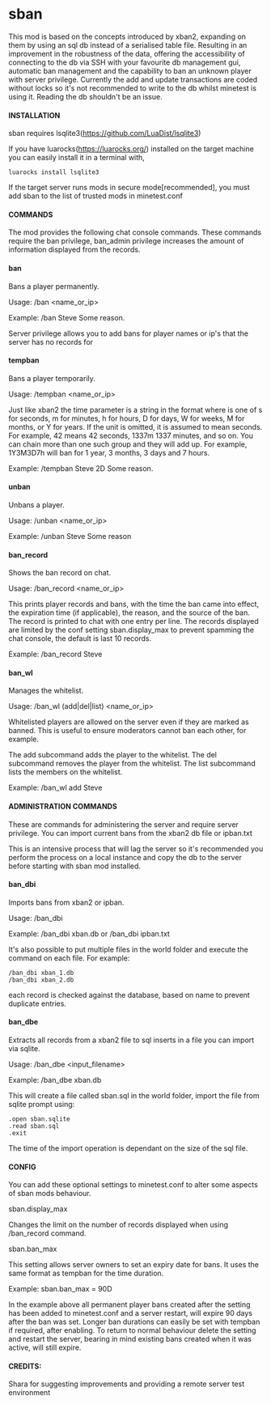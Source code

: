 # sban

This mod is based on the concepts introduced by xban2, expanding on them
by using an sql db instead of a serialised table file. Resulting in an
improvement in the robustness of the data, offering the accessibility of
connecting to the db via SSH with your favourite db management gui, automatic
ban management and the capability to ban an unknown player with server
privilege. Currently the add and update transactions are coded without
locks so it's not recommended to write to the db whilst minetest is using it.
Reading the db shouldn't be an issue.

#### INSTALLATION

sban requires lsqlite3(https://github.com/LuaDist/lsqlite3)

If you have luarocks(https://luarocks.org/) installed on the target machine
you can easily install it in a terminal with,

    luarocks install lsqlite3

If the target server runs mods in secure mode[recommended], you must add sban
to the list of trusted mods in minetest.conf

#### COMMANDS

The mod provides the following chat console commands. These commands require
the ban privilege, ban_admin privilege increases the amount of information
displayed from the records.

#### ban

Bans a player permanently.

Usage: /ban <name_or_ip> <reason>

Example: /ban Steve Some reason.

Server privilege allows you to add bans for player names or ip's that the
server has no records for

#### tempban

Bans a player temporarily.

Usage: /tempban <name_or_ip> <time> <reason>

Just like xban2 the time parameter is a string in the format <count><unit>
where <unit> is one of s for seconds, m for minutes, h for hours, D for days,
W for weeks, M for months, or Y for years. If the unit is omitted, it is
assumed to mean seconds. For example, 42 means 42 seconds, 1337m 1337 minutes,
and so on. You can chain more than one such group and they will add up.
For example, 1Y3M3D7h will ban for 1 year, 3 months, 3 days and 7 hours.

Example: /tempban Steve 2D Some reason.

#### unban

Unbans a player.

Usage: /unban <name_or_ip> <reason>

Example: /unban Steve Some reason

#### ban_record

Shows the ban record on chat.

Usage: /ban_record <name_or_ip>

This prints player records and bans, with the time the ban came into effect,
the expiration time (if applicable), the reason, and the source of the ban.
The record is printed to chat with one entry per line. The records displayed
are limited by the conf setting sban.display_max to prevent spamming the chat
console, the default is last 10 records.

Example: /ban_record Steve

#### ban_wl

Manages the whitelist.

Usage: /ban_wl (add|del|list) <name_or_ip>

Whitelisted players are allowed on the server even if they are marked
as banned. This is useful to ensure moderators cannot ban each other,
for example.

The add subcommand adds the player to the whitelist.
The del subcommand removes the player from the whitelist.
The list subcommand lists the members on the whitelist.

Example: /ban_wl add Steve

#### ADMINISTRATION COMMANDS

These are commands for administering the server and require server privilege.
You can import current bans from the xban2 db file or ipban.txt

This is an intensive process that will lag the server so it's recommended
you perform the process on a local instance and copy the db to the server
before starting with sban mod installed.

#### ban_dbi

Imports bans from xban2 or ipban.

Usage: /ban_dbi <filename>

Example: /ban_dbi xban.db or /ban_dbi ipban.txt

It's also possible to put multiple files in the world folder and execute the
command on each file. For example:

    /ban_dbi xban_1.db
    /ban_dbi xban_2.db

each record is checked against the database, based on name to prevent duplicate
entries.

#### ban_dbe

Extracts all records from a xban2 file to sql inserts in a file you can
import via sqlite.

Usage: /ban_dbe <input_filename>

Example: /ban_dbe xban.db

This will create a file called sban.sql in the world folder, import the file
from sqlite prompt using:

    .open sban.sqlite
    .read sban.sql
    .exit

The time of the import operation is dependant on the size of the sql file.

#### CONFIG

You can add these optional settings to minetest.conf to alter some aspects of
sban mods behaviour.

sban.display_max

Changes the limit on the number of records displayed when using /ban_record
command.

sban.ban_max

This setting allows server owners to set an expiry date for bans. It uses the
same format as tempban for the time duration.

Example: sban.ban_max = 90D

In the example above all permanent player bans created after the setting has
been added to minetest.conf and a server restart, will expire 90 days after the
ban was set. Longer ban durations can easily be set with tempban if required,
after enabling. To return to normal behaviour delete the setting and restart
the server, bearing in mind existing bans created when it was active, will
still expire.

#### CREDITS:

Shara for suggesting improvements and providing a remote server test environment


